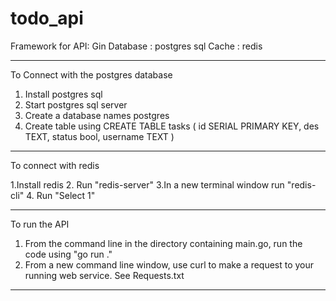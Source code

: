 # todo_api

Framework for API: Gin
Database : postgres sql
Cache : redis

_________________________________________________________________________________________________________________________

To Connect with the postgres database

1. Install postgres sql
2. Start postgres sql server
3. Create a database names postgres
4. Create table using
        CREATE TABLE tasks (
            id SERIAL PRIMARY KEY,
            des TEXT,
            status bool,
            username TEXT
        )

_________________________________________________________________________________________________________________________

To connect with redis 

1.Install redis
2. Run "redis-server"
3.In a new terminal window run "redis-cli"
4. Run "Select 1"

_________________________________________________________________________________________________________________________

To run the API

1. From the command line in the directory containing main.go, run the code using "go run ."
2. From a new command line window, use curl to make a request to your running web service.
    See Requests.txt
 
_________________________________________________________________________________________________________________________ 


